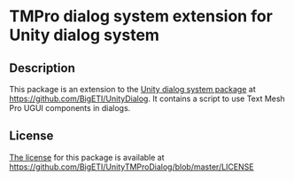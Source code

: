 # TMPro dialog system extension for Unity dialog system

## Description
This package is an extension to the [Unity dialog system package](https://github.com/BigETI/UnityDialog) at https://github.com/BigETI/UnityDialog.
It contains a script to use Text Mesh Pro UGUI components in dialogs.

## License
[The license](https://github.com/BigETI/UnityTMProDialog/blob/master/LICENSE) for this package is available at https://github.com/BigETI/UnityTMProDialog/blob/master/LICENSE